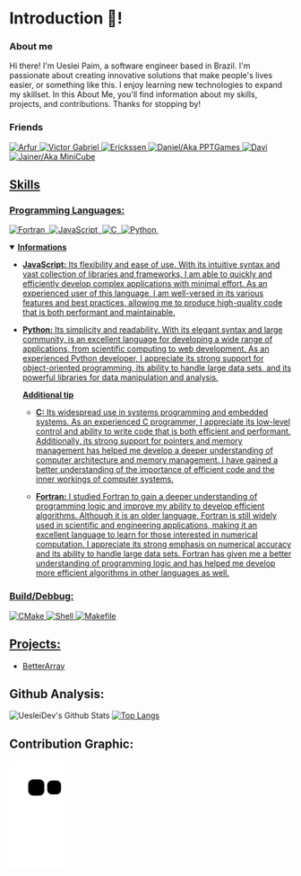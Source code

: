 <!-- Thanks for reading! -->
# Introduction 👋!

### About me

Hi there! I'm Ueslei Paim, a software engineer based in Brazil. I'm passionate about creating innovative solutions that make people's lives easier, or something like this. I enjoy learning new technologies to expand my skillset. In this About Me, you'll find information about my skills, projects, and contributions. Thanks for stopping by!

### Friends

<a href="https://github.com/therealarfu" title="Arfur">
  <img src="https://github.com/therealarfu.png" alt="Arfur" style="height: 50px;" />
</a>

<a href="https://github.com/Victor101106" title="Victor Gabriel">
  <img src="https://github.com/Victor101106.png" alt="Victor Gabriel" style="height: 50px;" />
</a>

<a href="https://github.com/erickss3n" title="Erickssen">
  <img src="https://github.com/erickss3n.png" alt="Erickssen" style="height: 50px;" />
</a>

<a href="https://github.com/PPTGames" title="Daniel/Aka PPTGames">
  <img src="https://github.com/PPTGames.png" alt="Daniel/Aka PPTGames" style="height: 50px;" />
</a>

<a href="https://github.com/iDavi" title="Davi">
  <img src="https://github.com/iDavi.png" alt="Davi" style="height: 50px;" />
</a>

<a href="https://github.com/jainersilvaleite" title="Jainer/Aka MiniCube">
  <img src="https://github.com/jainersilvaleite.png" alt="Jainer/Aka MiniCube" style='height: 50px;" />
</a>

----

### Learning

![C](https://img.shields.io/badge/-C-fbfbf1?style=flat&logo=c)&nbsp;
![C++](https://img.shields.io/badge/-C++-fc6c81?style=flat&logo=cplusplus)&nbsp;

I'm currently studying C++, as I believe it's an important programming language with a wide range of applications. Is known for its performance, efficiency, and low-level control, which make it suitable for developing software in areas such as game development, systems programming, and embedded systems. Moreover, C++ is widely used in industry and is a valuable skill for software engineers. I'm excited to continue my learning journey with this powerful language!

## Skills

### Programming Languages:

![Fortran](https://img.shields.io/badge/-Fortran-blue?style=flat&logo=fortran)&nbsp;
![JavaScript](https://img.shields.io/badge/-JavaScript-blue?style=flat&logo=javascript)&nbsp;
![C](https://img.shields.io/badge/-C-fbfbf1?style=flat&logo=c)&nbsp;
![Python](https://img.shields.io/badge/-Python-fbfbf1?style=flat&logo=python)&nbsp;

<details open>
  <summary>
    <strong>Informations</strong>
  </summary>
  
  - **JavaScript:** Its flexibility and ease of use. With its intuitive syntax and vast collection of libraries and frameworks, I am able to quickly and efficiently develop complex applications with minimal effort. As an experienced user of this language, I am well-versed in its various features and best practices, allowing me to produce high-quality code that is both performant and maintainable.

  - **Python:** Its simplicity and readability. With its elegant syntax and large community, is an excellent language for developing a wide range of applications, from scientific computing to web development. As an experienced Python developer, I appreciate its strong support for object-oriented programming, its ability to handle large data sets, and its powerful libraries for data manipulation and analysis.

    **Additional tip**

      - **C:** Its widespread use in systems programming and embedded systems. As an experienced C programmer, I appreciate its low-level control and ability to write code that is both efficient and performant. Additionally, its strong support for pointers and memory management has helped me develop a deeper understanding of computer architecture and memory management. I have gained a better understanding of the importance of efficient code and the inner workings of computer systems.

      - **Fortran:** I studied Fortran to gain a deeper understanding of programming logic and improve my ability to develop efficient algorithms. Although it is an older language, Fortran is still widely used in scientific and engineering applications, making it an excellent language to learn for those interested in numerical computation. I appreciate its strong emphasis on numerical accuracy and its ability to handle large data sets. Fortran has given me a better understanding of programming logic and has helped me develop more efficient algorithms in other languages as well.
  
 </details>

### Build/Debbug:

![CMake](https://img.shields.io/badge/-CMake-red?style=flat&logo=cmake)
![Shell](https://img.shields.io/badge/-Shell-blue?style=flat&logo=shell)
![Makefile](https://img.shields.io/badge/-Makefile-green?style=flat)

## Projects:

- [BetterArray](https://github.com/uesleibros/BetterArray)

## Github Analysis:

![UesleiDev's Github Stats](https://github-readme-stats.vercel.app/api?username=uesleibros&show_icons=true&show_owner=true)
[![Top Langs](https://github-readme-stats.vercel.app/api/top-langs/?username=uesleibros&layout=compact)](https://github.com/anuraghazra/github-readme-stats)


## Contribution Graphic:

![snake gif](https://raw.githubusercontent.com/uesleibros/uesleibros/output/github-contribution-grid-snake.svg)
